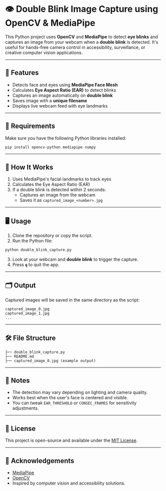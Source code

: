 # 👁️ Double Blink Image Capture using OpenCV & MediaPipe

This Python project uses **OpenCV** and **MediaPipe** to detect **eye blinks** and captures an image from your webcam when a **double blink** is detected. It's useful for hands-free camera control in accessibility, surveillance, or creative computer vision applications.

---

## 📸 Features

- Detects face and eyes using **MediaPipe Face Mesh**
- Calculates **Eye Aspect Ratio (EAR)** to detect blinks
- Captures an image automatically on **double blink**
- Saves image with a **unique filename**
- Displays live webcam feed with eye landmarks

---

## 🚀 Requirements

Make sure you have the following Python libraries installed:

```bash
pip install opencv-python mediapipe numpy
```

---

## 🧠 How It Works

1. Uses MediaPipe's facial landmarks to track eyes
2. Calculates the Eye Aspect Ratio (EAR)
3. If a double blink is detected within 2 seconds:
   - Captures an image from the webcam
   - Saves it as `captured_image_<number>.jpg`

---

## 🖥️ Usage

1. Clone the repository or copy the script.
2. Run the Python file:

```bash
python double_blink_capture.py
```

3. Look at your webcam and **double blink** to trigger the capture.
4. Press **`q`** to quit the app.

---

## 🗂️ Output

Captured images will be saved in the same directory as the script:
```
captured_image_0.jpg
captured_image_1.jpg
...
```

---

## 🛠️ File Structure

```
├── double_blink_capture.py
├── README.md
├── captured_image_0.jpg (example output)
```

---

## 📌 Notes

- The detection may vary depending on lighting and camera quality.
- Works best when the user's face is centered and visible.
- You can tweak `EAR_THRESHOLD` or `CONSEC_FRAMES` for sensitivity adjustments.

---

## 📄 License

This project is open-source and available under the [MIT License](LICENSE).

---

## 🙌 Acknowledgements

- [MediaPipe](https://github.com/google/mediapipe)
- [OpenCV](https://opencv.org/)
- Inspired by computer vision and accessibility solutions.
